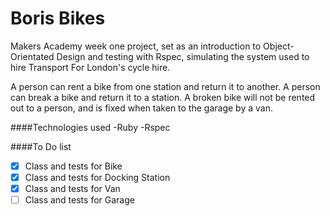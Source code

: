 Boris Bikes
===========

Makers Academy week one project, set as an introduction to Object-Orientated Design and testing with Rspec, simulating the system used to hire Transport For London's cycle hire.

A person can rent a bike from one station and return it to another. A person can break a bike and return it to a station. A broken bike will not be rented out to a person, and is fixed when taken to the garage by a van.

####Technologies used
-Ruby
-Rspec

####To Do list
- [x] Class and tests for Bike
- [x] Class and tests for Docking Station
- [x] Class and tests for Van
- [ ] Class and tests for Garage